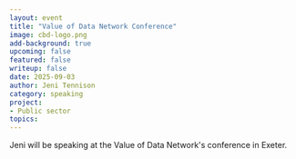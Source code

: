 ```yaml
---
layout: event
title: "Value of Data Network Conference"
image: cbd-logo.png
add-background: true
upcoming: false
featured: false
writeup: false
date: 2025-09-03
author: Jeni Tennison
category: speaking
project: 
- Public sector
topics:
---
```


Jeni will be speaking at the Value of Data Network's conference in Exeter.
